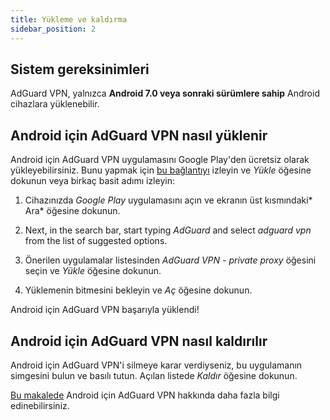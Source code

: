 ```yaml
---
title: Yükleme ve kaldırma
sidebar_position: 2
---
```


## Sistem gereksinimleri

AdGuard VPN, yalnızca **Android 7.0 veya sonraki sürümlere sahip** Android cihazlara yüklenebilir.

## Android için AdGuard VPN nasıl yüklenir

Android için AdGuard VPN uygulamasını Google Play'den ücretsiz olarak yükleyebilirsiniz. Bunu yapmak için [bu bağlantıyı](https://play.google.com/store/apps/details?id=com.adguard.vpn) izleyin ve *Yükle* öğesine dokunun veya birkaç basit adımı izleyin:

1. Cihazınızda *Google Play* uygulamasını açın ve ekranın üst kısmındaki* Ara* öğesine dokunun.

2. Next, in the search bar, start typing *AdGuard* and select *adguard vpn* from the list of suggested options.

3. Önerilen uygulamalar listesinden *AdGuard VPN - private proxy* öğesini seçin ve *Yükle* öğesine dokunun.

4. Yüklemenin bitmesini bekleyin ve *Aç* öğesine dokunun.

Android için AdGuard VPN başarıyla yüklendi!

## Android için AdGuard VPN nasıl kaldırılır

Android için AdGuard VPN'i silmeye karar verdiyseniz, bu uygulamanın simgesini bulun ve basılı tutun. Açılan listede *Kaldır* öğesine dokunun.

[Bu makalede](/adguard-vpn-for-android/overview) Android için AdGuard VPN hakkında daha fazla bilgi edinebilirsiniz.
